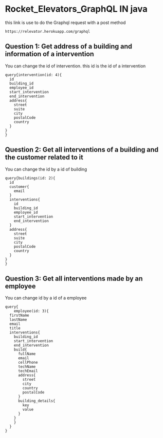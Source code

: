 # Rocket_Elevators_GraphQL IN java
this link is use to do the Graphql request with a post method
```
https://relevator.herokuapp.com/graphql
```
## Question 1: Get address of a building and information of a intervention
You can change the id of intervention. this id is the id of a intervention
```
query{intervention(id: 4){
  id
  building_id
  employee_id
  start_intervention
  end_intervention
  address{
    street
    suite
    city
    postalCode
    country
  }
}
}
```
## Question 2: Get all interventions of a building and the customer related to it
You can change the id by a id of building
```
query{buildings(id: 2){
  id
  customer{
    email
  }
  interventions{
    id
    building_id
    employee_id
    start_intervention
    end_intervention
  }
  address{
    street
    suite
    city
    postalCode
    country
  }
}
}
```

## Question 3: Get all interventions made by an employee
You can change id by a id of a employee
```
query{
    employee(id: 3){
  firstName
  lastName
  email
  title
  interventions{
    building_id
    start_intervention
    end_intervention
    build{
      fullName
      email
      cellPhone
      techName
      techEmail
      address{
        street
        city
        country
        postalCode
      }
      building_details{
        key
        value
      }
    }
    }
  }
}
```

